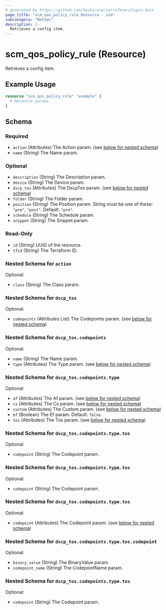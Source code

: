 ```yaml
---
# generated by https://github.com/hashicorp/terraform-plugin-docs
page_title: "scm_qos_policy_rule Resource - scm"
subcategory: "NetSec"
description: |-
  Retrieves a config item.
---
```


# scm_qos_policy_rule (Resource)

Retrieves a config item.

## Example Usage

```terraform
resource "scm_qos_policy_rule" "example" {
  # Resource params
}
```

<!-- schema generated by tfplugindocs -->
## Schema

### Required

- `action` (Attributes) The Action param. (see [below for nested schema](#nestedatt--action))
- `name` (String) The Name param.

### Optional

- `description` (String) The Description param.
- `device` (String) The Device param.
- `dscp_tos` (Attributes) The DscpTos param. (see [below for nested schema](#nestedatt--dscp_tos))
- `folder` (String) The Folder param.
- `position` (String) The Position param. String must be one of these: `"pre"`, `"post"`. Default: `"pre"`.
- `schedule` (String) The Schedule param.
- `snippet` (String) The Snippet param.

### Read-Only

- `id` (String) UUID of the resource.
- `tfid` (String) The Terraform ID.

<a id="nestedatt--action"></a>
### Nested Schema for `action`

Optional:

- `class` (String) The Class param.


<a id="nestedatt--dscp_tos"></a>
### Nested Schema for `dscp_tos`

Optional:

- `codepoints` (Attributes List) The Codepoints param. (see [below for nested schema](#nestedatt--dscp_tos--codepoints))

<a id="nestedatt--dscp_tos--codepoints"></a>
### Nested Schema for `dscp_tos.codepoints`

Optional:

- `name` (String) The Name param.
- `type` (Attributes) The Type param. (see [below for nested schema](#nestedatt--dscp_tos--codepoints--type))

<a id="nestedatt--dscp_tos--codepoints--type"></a>
### Nested Schema for `dscp_tos.codepoints.type`

Optional:

- `af` (Attributes) The Af param. (see [below for nested schema](#nestedatt--dscp_tos--codepoints--type--af))
- `cs` (Attributes) The Cs param. (see [below for nested schema](#nestedatt--dscp_tos--codepoints--type--cs))
- `custom` (Attributes) The Custom param. (see [below for nested schema](#nestedatt--dscp_tos--codepoints--type--custom))
- `ef` (Boolean) The Ef param. Default: `false`.
- `tos` (Attributes) The Tos param. (see [below for nested schema](#nestedatt--dscp_tos--codepoints--type--tos))

<a id="nestedatt--dscp_tos--codepoints--type--af"></a>
### Nested Schema for `dscp_tos.codepoints.type.tos`

Optional:

- `codepoint` (String) The Codepoint param.


<a id="nestedatt--dscp_tos--codepoints--type--cs"></a>
### Nested Schema for `dscp_tos.codepoints.type.tos`

Optional:

- `codepoint` (String) The Codepoint param.


<a id="nestedatt--dscp_tos--codepoints--type--custom"></a>
### Nested Schema for `dscp_tos.codepoints.type.tos`

Optional:

- `codepoint` (Attributes) The Codepoint param. (see [below for nested schema](#nestedatt--dscp_tos--codepoints--type--tos--codepoint))

<a id="nestedatt--dscp_tos--codepoints--type--tos--codepoint"></a>
### Nested Schema for `dscp_tos.codepoints.type.tos.codepoint`

Optional:

- `binary_value` (String) The BinaryValue param.
- `codepoint_name` (String) The CodepointName param.



<a id="nestedatt--dscp_tos--codepoints--type--tos"></a>
### Nested Schema for `dscp_tos.codepoints.type.tos`

Optional:

- `codepoint` (String) The Codepoint param.
